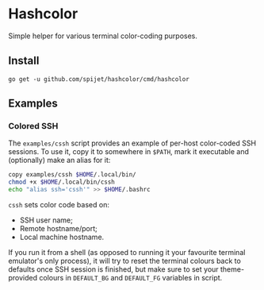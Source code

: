 # Hashcolor

Simple helper for various terminal color-coding purposes.

## Install

	go get -u github.com/spijet/hashcolor/cmd/hashcolor
	
## Examples
### Colored SSH
The `examples/cssh` script provides an example of per-host color-coded SSH sessions. To use it, copy it to somewhere in `$PATH`, mark it executable and (optionally) make an alias for it:

``` sh
copy examples/cssh $HOME/.local/bin/
chmod +x $HOME/.local/bin/cssh
echo "alias ssh='cssh'" >> $HOME/.bashrc
```

`cssh` sets color code based on:
* SSH user name;
* Remote hostname/port;
* Local machine hostname.

If you run it from a shell (as opposed to running it your favourite terminal emulator's only process), it will try to reset the terminal colours back to defaults once SSH session is finished, but make sure to set your theme-provided colours in `DEFAULT_BG` and `DEFAULT_FG` variables in script.

